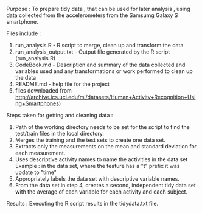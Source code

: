 Purpose : To prepare tidy data , that can be used for later analysis , using data collected from the accelerometers from the Samsumg Galaxy S smartphone.

Files include :
1. run_analysis.R - R script to merge, clean up and transform the data
2. run_analysis_output.txt - Output file generated by the R script (run_analysis.R)
3. CodeBook.md - Description and summary of the data collected and variables used and any transformations or work performed to clean up the data
4. README.md - help file for the project
5. files downloaded from http://archive.ics.uci.edu/ml/datasets/Human+Activity+Recognition+Using+Smartphones)

Steps taken for getting and cleaning data :
1. Path of the working directory needs to be set for the  script to find the test/train files in the local directory.
1. Merges the training and the test sets to create one data set.
2. Extracts only the measurements on the mean and standard deviation for each measurement.
3. Uses descriptive activity names to name the activities in the data set
	Example : in the data set, where the feature has a "t" prefix it was update to "time"
4. Appropriately labels the data set with descriptive variable names.
5. From the data set in step 4, creates a second, independent tidy data set with the average of each variable for each activity and each subject.

Results :
Executing the R script results in the tidydata.txt file.
